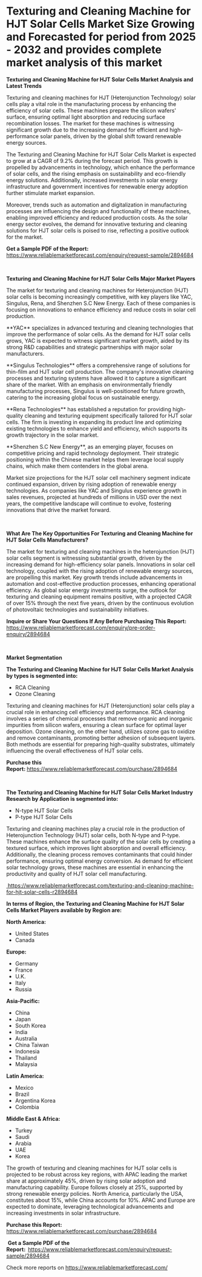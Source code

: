 <p><h1>Texturing and Cleaning Machine for HJT Solar Cells Market Size Growing and Forecasted for period from 2025 - 2032 and provides complete market analysis of this market</h1></p><p><strong>Texturing and Cleaning Machine for HJT Solar Cells Market Analysis and Latest Trends</strong></p>
<p><p>Texturing and cleaning machines for HJT (Heterojunction Technology) solar cells play a vital role in the manufacturing process by enhancing the efficiency of solar cells. These machines prepare the silicon wafers' surface, ensuring optimal light absorption and reducing surface recombination losses. The market for these machines is witnessing significant growth due to the increasing demand for efficient and high-performance solar panels, driven by the global shift toward renewable energy sources.</p><p>The Texturing and Cleaning Machine for HJT Solar Cells Market is expected to grow at a CAGR of 9.2% during the forecast period. This growth is propelled by advancements in technology, which enhance the performance of solar cells, and the rising emphasis on sustainability and eco-friendly energy solutions. Additionally, increased investments in solar energy infrastructure and government incentives for renewable energy adoption further stimulate market expansion. </p><p>Moreover, trends such as automation and digitalization in manufacturing processes are influencing the design and functionality of these machines, enabling improved efficiency and reduced production costs. As the solar energy sector evolves, the demand for innovative texturing and cleaning solutions for HJT solar cells is poised to rise, reflecting a positive outlook for the market.</p></p>
<p><strong>Get a Sample PDF of the Report:&nbsp;</strong> <a href="https://www.reliablemarketforecast.com/enquiry/request-sample/2894684?utm_campaign=3046&utm_medium=2&utm_source=Github&utm_content=ia&utm_term=15032025&utm_id=texturing-and-cleaning-machine-for-hjt-solar-cells">https://www.reliablemarketforecast.com/enquiry/request-sample/2894684</a></p>
<p>&nbsp;</p>
<p><strong>Texturing and Cleaning Machine for HJT Solar Cells Major Market Players</strong></p>
<p><p>The market for texturing and cleaning machines for Heterojunction (HJT) solar cells is becoming increasingly competitive, with key players like YAC, Singulus, Rena, and Shenzhen S.C New Energy. Each of these companies is focusing on innovations to enhance efficiency and reduce costs in solar cell production.</p><p>**YAC** specializes in advanced texturing and cleaning technologies that improve the performance of solar cells. As the demand for HJT solar cells grows, YAC is expected to witness significant market growth, aided by its strong R&D capabilities and strategic partnerships with major solar manufacturers. </p><p>**Singulus Technologies** offers a comprehensive range of solutions for thin-film and HJT solar cell production. The company's innovative cleaning processes and texturing systems have allowed it to capture a significant share of the market. With an emphasis on environmentally friendly manufacturing processes, Singulus is well-positioned for future growth, catering to the increasing global focus on sustainable energy.</p><p>**Rena Technologies** has established a reputation for providing high-quality cleaning and texturing equipment specifically tailored for HJT solar cells. The firm is investing in expanding its product line and optimizing existing technologies to enhance yield and efficiency, which supports its growth trajectory in the solar market.</p><p>**Shenzhen S.C New Energy**, as an emerging player, focuses on competitive pricing and rapid technology deployment. Their strategic positioning within the Chinese market helps them leverage local supply chains, which make them contenders in the global arena.</p><p>Market size projections for the HJT solar cell machinery segment indicate continued expansion, driven by rising adoption of renewable energy technologies. As companies like YAC and Singulus experience growth in sales revenues, projected at hundreds of millions in USD over the next years, the competitive landscape will continue to evolve, fostering innovations that drive the market forward.</p></p>
<p>&nbsp;</p>
<p><strong>What Are The Key Opportunities For Texturing and Cleaning Machine for HJT Solar Cells Manufacturers?</strong></p>
<p><p>The market for texturing and cleaning machines in the heterojunction (HJT) solar cells segment is witnessing substantial growth, driven by the increasing demand for high-efficiency solar panels. Innovations in solar cell technology, coupled with the rising adoption of renewable energy sources, are propelling this market. Key growth trends include advancements in automation and cost-effective production processes, enhancing operational efficiency. As global solar energy investments surge, the outlook for texturing and cleaning equipment remains positive, with a projected CAGR of over 15% through the next five years, driven by the continuous evolution of photovoltaic technologies and sustainability initiatives.</p></p>
<p><strong>Inquire or Share Your Questions If Any Before Purchasing This Report:</strong> <a href="https://www.reliablemarketforecast.com/enquiry/pre-order-enquiry/2894684?utm_campaign=3046&utm_medium=2&utm_source=Github&utm_content=ia&utm_term=15032025&utm_id=texturing-and-cleaning-machine-for-hjt-solar-cells">https://www.reliablemarketforecast.com/enquiry/pre-order-enquiry/2894684</a></p>
<p>&nbsp;</p>
<p><strong>Market Segmentation</strong></p>
<p><strong>The Texturing and Cleaning Machine for HJT Solar Cells Market Analysis by types is segmented into:</strong></p>
<p><ul><li>RCA Cleaning</li><li>Ozone Cleaning</li></ul></p>
<p><p>Texturing and cleaning machines for HJT (Heterojunction) solar cells play a crucial role in enhancing cell efficiency and performance. RCA cleaning involves a series of chemical processes that remove organic and inorganic impurities from silicon wafers, ensuring a clean surface for optimal layer deposition. Ozone cleaning, on the other hand, utilizes ozone gas to oxidize and remove contaminants, promoting better adhesion of subsequent layers. Both methods are essential for preparing high-quality substrates, ultimately influencing the overall effectiveness of HJT solar cells.</p></p>
<p><strong>Purchase this Report:&nbsp;</strong><a href="https://www.reliablemarketforecast.com/purchase/2894684?utm_campaign=3046&utm_medium=2&utm_source=Github&utm_content=ia&utm_term=15032025&utm_id=texturing-and-cleaning-machine-for-hjt-solar-cells">https://www.reliablemarketforecast.com/purchase/2894684</a></p>
<p>&nbsp;</p>
<p><strong>The Texturing and Cleaning Machine for HJT Solar Cells Market Industry Research by Application is segmented into:</strong></p>
<p><ul><li>N-type HJT Solar Cells</li><li>P-type HJT Solar Cells</li></ul></p>
<p><p>Texturing and cleaning machines play a crucial role in the production of Heterojunction Technology (HJT) solar cells, both N-type and P-type. These machines enhance the surface quality of the solar cells by creating a textured surface, which improves light absorption and overall efficiency. Additionally, the cleaning process removes contaminants that could hinder performance, ensuring optimal energy conversion. As demand for efficient solar technology grows, these machines are essential in enhancing the productivity and quality of HJT solar cell manufacturing.</p></p>
<p><a href="https://www.reliablemarketforecast.com/texturing-and-cleaning-machine-for-hjt-solar-cells-r2894684?utm_campaign=3046&utm_medium=2&utm_source=Github&utm_content=ia&utm_term=15032025&utm_id=texturing-and-cleaning-machine-for-hjt-solar-cells">&nbsp;https://www.reliablemarketforecast.com/texturing-and-cleaning-machine-for-hjt-solar-cells-r2894684</a></p>
<p><strong>In terms of Region, the Texturing and Cleaning Machine for HJT Solar Cells Market Players available by Region are:</strong></p>
<p>
    <p> <strong> North America: </strong>
        <ul>
            <li>United States</li>
            <li>Canada</li>
        </ul>
        </p> 
    <p> <strong> Europe: </strong>
        <ul>
            <li>Germany</li>
            <li>France</li>
            <li>U.K.</li>
            <li>Italy</li>
            <li>Russia</li>
        </ul>
        </p> 
    <p> <strong> Asia-Pacific: </strong>
        <ul>
            <li>China</li>
            <li>Japan</li>
            <li>South Korea</li>
            <li>India</li>
            <li>Australia</li>
            <li>China Taiwan</li>
            <li>Indonesia</li>
            <li>Thailand</li>
            <li>Malaysia</li>
        </ul>
        </p> 
    <p> <strong> Latin America: </strong>
        <ul>
            <li>Mexico</li>
            <li>Brazil</li>
            <li>Argentina Korea</li>
            <li>Colombia</li>
        </ul>
        </p> 
    <p> <strong> Middle East & Africa: </strong>
        <ul>
            <li>Turkey</li>
            <li>Saudi</li>
            <li>Arabia</li>
            <li>UAE</li>
            <li>Korea</li>
        </ul>
    </p>
    </p>
<p><p>The growth of texturing and cleaning machines for HJT solar cells is projected to be robust across key regions, with APAC leading the market share at approximately 45%, driven by rising solar adoption and manufacturing capability. Europe follows closely at 25%, supported by strong renewable energy policies. North America, particularly the USA, constitutes about 15%, while China accounts for 10%. APAC and Europe are expected to dominate, leveraging technological advancements and increasing investments in solar infrastructure.</p></p>
<p><strong>Purchase this Report: </strong><a href="https://www.reliablemarketforecast.com/purchase/2894684?utm_campaign=3046&utm_medium=2&utm_source=Github&utm_content=ia&utm_term=15032025&utm_id=texturing-and-cleaning-machine-for-hjt-solar-cells">https://www.reliablemarketforecast.com/purchase/2894684</a></p>
<p>&nbsp;<strong>Get a Sample PDF of the Report:&nbsp;&nbsp;</strong><a href="https://www.reliablemarketforecast.com/enquiry/request-sample/2894684?utm_campaign=3046&utm_medium=2&utm_source=Github&utm_content=ia&utm_term=15032025&utm_id=texturing-and-cleaning-machine-for-hjt-solar-cells">https://www.reliablemarketforecast.com/enquiry/request-sample/2894684</a></p>
<p><strong></strong></p>
<p>Check more reports on <a href="https://www.reliablemarketforecast.com/?utm_campaign=3046&utm_medium=2&utm_source=Github&utm_content=ia&utm_term=15032025&utm_id=texturing-and-cleaning-machine-for-hjt-solar-cells">https://www.reliablemarketforecast.com/</a></p>